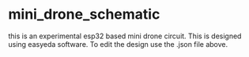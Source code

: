 # mini_drone_schematic
this is an experimental esp32 based mini drone circuit. This is designed using easyeda software. To edit the design use the .json file above.
